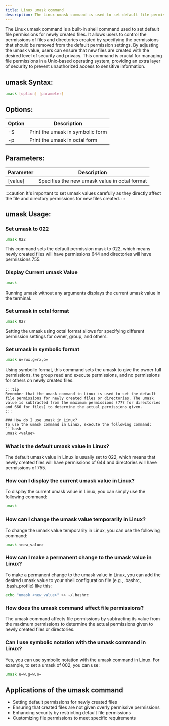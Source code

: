 ```yaml
---
title: Linux umask command
description: The Linux umask command is used to set default file permissions on newly created files. Learn how to use umask to control file permissions.
---
```


The Linux umask command is a built-in shell command used to set default file permissions for newly created files. It allows users to control the permissions of files and directories created by specifying the permissions that should be removed from the default permission settings. By adjusting the umask value, users can ensure that new files are created with the desired level of security and privacy. This command is crucial for managing file permissions in a Unix-based operating system, providing an extra layer of security to prevent unauthorized access to sensitive information.

## umask Syntax:
```bash
umask [option] [parameter]
```
## Options:
| Option | Description                     |
|--------|---------------------------------|
| -S     | Print the umask in symbolic form |
| -p     | Print the umask in octal form    |

## Parameters:
| Parameter | Description                          |
|-----------|--------------------------------------|
| [value]   | Specifies the new umask value in octal format |

:::caution
It's important to set umask values carefully as they directly affect the file and directory permissions for new files created.
:::

## umask Usage:
### Set umask to 022
```bash
umask 022
```
This command sets the default permission mask to 022, which means newly created files will have permissions 644 and directories will have permissions 755.

### Display Current umask Value
```bash
umask
```
Running umask without any arguments displays the current umask value in the terminal.

### Set umask in octal format
```bash
umask 027
```
Setting the umask using octal format allows for specifying different permission settings for owner, group, and others.

### Set umask in symbolic format
```bash
umask u=rwx,g=rx,o=
```
Using symbolic format, this command sets the umask to give the owner full permissions, the group read and execute permissions, and no permissions for others on newly created files.
```
:::tip
Remember that the umask command in Linux is used to set the default file permissions for newly created files or directories. The umask value is subtracted from the maximum permissions (777 for directories and 666 for files) to determine the actual permissions given.
:::

### How do I use umask in Linux?
To use the umask command in Linux, execute the following command:
```bash
umask <value>
```

### What is the default umask value in Linux?
The default umask value in Linux is usually set to 022, which means that newly created files will have permissions of 644 and directories will have permissions of 755. 

### How can I display the current umask value in Linux?
To display the current umask value in Linux, you can simply use the following command:
```bash
umask
```

### How can I change the umask value temporarily in Linux?
To change the umask value temporarily in Linux, you can use the following command:
```bash
umask <new_value>
```

### How can I make a permanent change to the umask value in Linux?
To make a permanent change to the umask value in Linux, you can add the desired umask value to your shell configuration file (e.g., .bashrc, .bash_profile) like this:
```bash
echo "umask <new_value>" >> ~/.bashrc
```

### How does the umask command affect file permissions?
The umask command affects file permissions by subtracting its value from the maximum permissions to determine the actual permissions given to newly created files or directories.

### Can I use symbolic notation with the umask command in Linux?
Yes, you can use symbolic notation with the umask command in Linux. For example, to set a umask of 002, you can use:
```bash
umask u=w,g=w,o=
```

## Applications of the umask command

- Setting default permissions for newly created files
- Ensuring that created files are not given overly permissive permissions
- Enhancing security by restricting default file permissions
- Customizing file permissions to meet specific requirements